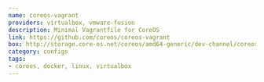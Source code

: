```yaml
---
name: coreos-vagrant
providers: virtualbox, vmware-fusion
description: Minimal Vagrantfile for CoreOS
link: https://github.com/coreos/coreos-vagrant
box: http://storage.core-os.net/coreos/amd64-generic/dev-channel/coreos_production_vagrant.box
category: configs
tags:
- coreos, docker, linux, virtualbox
---
```

